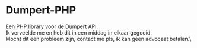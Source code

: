 # Dumpert-PHP
Een PHP library voor de Dumpert API.\
Ik verveelde me en heb dit in een middag in elkaar gegooid.\
Mocht dit een probleem zijn, contact me pls, ik kan geen advocaat betalen.\